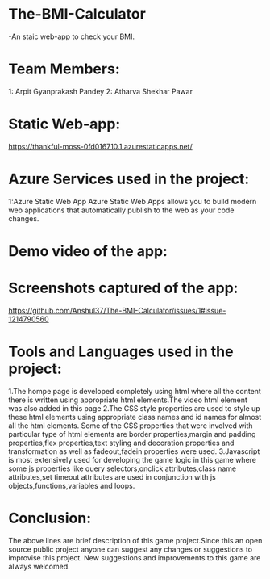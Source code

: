 # The-BMI-Calculator
-An staic web-app to check your BMI.
# Team Members:
1: Arpit Gyanprakash Pandey 
2: Atharva Shekhar Pawar 
# Static Web-app:
https://thankful-moss-0fd016710.1.azurestaticapps.net/
# Azure Services used in the project:
1:Azure Static Web App Azure Static Web Apps allows you to build modern web applications that automatically publish to the web as your code changes.
# Demo video of the app:

# Screenshots captured of the app:
https://github.com/Anshul37/The-BMI-Calculator/issues/1#issue-1214790560
# Tools and Languages used in the project:
1.The hompe page is developed completely using html where all the content there is written using appropriate html elements.The video html element was also added in this   page
2.The CSS style properties are used to style up these html elements using appropriate class names and id names for almost all the html elements.
  Some of the CSS properties that were involved with particular type of html elements are border properties,margin and padding properties,flex properties,text styling     and decoration properties and transformation as well as fadeout,fadein properties were used.
3.Javascript is most extensively used for developing the game logic in this game where some js properties like query selectors,onclick attributes,class name               attributes,set timeout attributes are used in conjunction with js objects,functions,variables and loops.
# Conclusion:
  The above lines are brief description of this game project.Since this an open source public project anyone can suggest any changes or suggestions to improvise this       project.
  New suggestions and improvements to this game are always welcomed.
